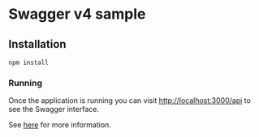 # Swagger v4 sample

## Installation

`npm install`

### Running

Once the application is running you can visit [http://localhost:3000/api](http://localhost:3000/api) to see the Swagger interface.

See [here](https://www.npmjs.com/package/@femike/swagger-protect) for more information.
